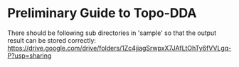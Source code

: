 # Preliminary Guide to Topo-DDA

There should be following sub directories in 'sample' so that the output result can be stored correctly: https://drive.google.com/drive/folders/1Zc4jiagSrwpxX7JAfLtOhTy6fVVLgq-P?usp=sharing
